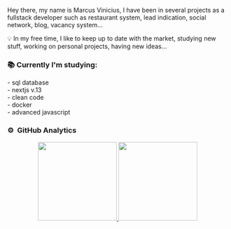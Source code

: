 Hey there, my name is Marcus Vinicius, I have been in several projects as a fullstack developer such as restaurant system, lead indication, social network, blog, vacancy system...
<br>

💡 In my free time, I like to keep up to date with the market, studying new stuff, working on personal projects, having new ideas... 

<h3>📚 Currently I'm studying:</h3>
- sql database
<br>
- nextjs v.13
<br>
- clean code
<br>
- docker
<br>
- advanced javascript

### ⚙️ &nbsp;GitHub Analytics

<p align="center">
<a href="https://github.com/AVS1508">
  <img height="180em" src="https://github-readme-stats-eight-theta.vercel.app/api?username=marcusvinicius0&show_icons=true&theme=algolia&include_all_commits=true&count_private=true"/>
  <img height="180em" src="https://github-readme-stats-eight-theta.vercel.app/api/top-langs/?username=marcusvinicius0&layout=compact&langs_count=8&theme=algolia"/>
</a>
</p>


